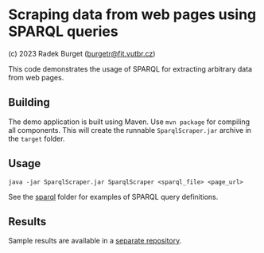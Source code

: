 Scraping data from web pages using SPARQL queries
=================================================

(c) 2023 Radek Burget (burgetr@fit.vutbr.cz)

This code demonstrates the usage of SPARQL for extracting arbitrary data from web pages.

## Building

The demo application is built using Maven. Use `mvn package` for compiling all components. This will create the runnable `SparqlScraper.jar` archive in the `target` folder.

## Usage

```
java -jar SparqlScraper.jar SparqlScraper <sparql_file> <page_url>
```

See the [sparql](https://github.com/FitLayout/sparql-web-scraping/tree/main/sparql) folder for examples of SPARQL query definitions.

## Results

Sample results are available in a [separate repository](https://github.com/FitLayout/sparql-web-scraping-results).
